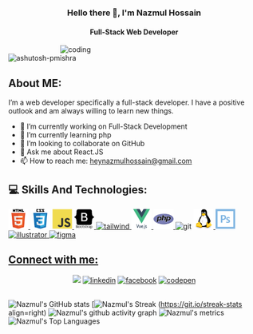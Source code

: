 <h3 align="center"> Hello there 👋, I'm Nazmul Hossain</h3>
<h4 align="center"> Full-Stack Web Developer</h4>
<img align="right" alt="coding" width="400" src="https://user-images.githubusercontent.com/55389276/140866485-8fb1c876-9a8f-4d6a-98dc-08c4981eaf70.gif">
<p align="left"> <img src="https://komarev.com/ghpvc/?username=ashutosh-pmishra&label=Profile%20views&color=0e75b6&style=flat" alt="ashutosh-pmishra" /> </p>

## About ME:
I’m a web developer specifically a full-stack developer. I have a positive outlook and am always willing to learn new things.
- 🔭 I’m currently working on Full-Stack Development 
- 🌱 I’m currently learning php 
- 👯 I’m looking to collaborate on GitHub 
- 💬 Ask me about React.JS 
- 📫 How to reach me: heynazmulhossain@gmail.com 
<h2>💻 Skills And Technologies:</h2>

<p align="left"> 
<a href="https://www.w3.org/html/" target="_blank" rel="noreferrer"> <img src="https://raw.githubusercontent.com/devicons/devicon/master/icons/html5/html5-original-wordmark.svg" alt="html5" width="40" height="40"/> </a>
<img src="https://raw.githubusercontent.com/devicons/devicon/master/icons/css3/css3-original-wordmark.svg" alt="css3" width="40" height="40"/> </a> <a href="https://www.figma.com/" target="_blank" rel="noreferrer">  <a href="https://developer.mozilla.org/en-US/docs/Web/JavaScript" target="_blank" rel="noreferrer">  <img src="https://raw.githubusercontent.com/devicons/devicon/master/icons/javascript/javascript-original.svg" alt="javascript" width="40" height="40"/> </a>   <a href="https://getbootstrap.com" target="_blank" rel="noreferrer"> 
  <img src="https://raw.githubusercontent.com/devicons/devicon/master/icons/bootstrap/bootstrap-plain-wordmark.svg" alt="bootstrap" width="40" height="40"/> </a> <a href="https://tailwindcss.com/" target="_blank" rel="noreferrer"> <img src="https://www.vectorlogo.zone/logos/tailwindcss/tailwindcss-icon.svg" alt="tailwind" width="40" height="40"/> </a>    <a href="https://vuejs.org/" target="_blank" rel="noreferrer">   <img src="https://raw.githubusercontent.com/devicons/devicon/master/icons/vuejs/vuejs-original-wordmark.svg" alt="vuejs" width="40" height="40"/> </a>
  <a href="https://www.php.net" target="_blank" rel="noreferrer">   <img src="https://raw.githubusercontent.com/devicons/devicon/master/icons/php/php-original.svg" alt="php" width="40" height="40"/> </a>    <img src="https://www.vectorlogo.zone/logos/git-scm/git-scm-icon.svg" alt="git" width="40" height="40"/> </a> <a href="https://www.linux.org/" target="_blank" rel="noreferrer"> 
  <img src="https://raw.githubusercontent.com/devicons/devicon/master/icons/linux/linux-original.svg" alt="linux" width="40" height="40"/> </a>
<img src="https://raw.githubusercontent.com/devicons/devicon/master/icons/photoshop/photoshop-line.svg" alt="photoshop" width="40" height="40"/> </a> 
   <a href="https://www.adobe.com/in/products/illustrator.html" target="_blank" rel="noreferrer"> 
  <img src="https://www.vectorlogo.zone/logos/adobe_illustrator/adobe_illustrator-icon.svg" alt="illustrator" width="40" height="40"/> </a> 
 <a href="https://www.photoshop.com/en" target="_blank" rel="noreferrer"> <img src="https://www.vectorlogo.zone/logos/figma/figma-icon.svg" alt="figma" width="40" height="40"/> </a> <a href="https://git-scm.com/" target="_blank" rel="noreferrer">
 </p>



<h2>Connect with me: </h2>
<div align="center">
  <a href="https://github.com/knownazmul/"><img src="https://img.shields.io/badge/GitHub-100000?style=for-the-badge&logo=github&logoColor=white"/></a>
  <a href="https://www.linkedin.com/in/knownazmulhossain//"><img src='https://img.shields.io/badge/LinkedIn-0077B5?style=for-the-badge&logo=linkedin&logoColor=white' alt='linkedin'></a>
    <a href="https://www.facebook.com/nazmulhossaindev"><img src='https://img.shields.io/badge/Facebook-1877F2?style=for-the-badge&logo=facebook&logoColor=white' alt='facebook'></a>
      <a href="https://codepen.io/knownazmul"><img src='https://img.shields.io/badge/Codepen-000000?style=for-the-badge&logo=codepen&logoColor=white' alt='codepen'></a>
 </div>

<br/>


![Nazmul's GitHub stats](https://github-readme-stats.vercel.app/api?username=knownazmul&show_icons=true&theme=vue-dark)
[![Nazmul's Streak](https://github-readme-streak-stats.herokuapp.com?user=knownazmul&theme=vue-dark) (https://git.io/streak-stats align=right)
![Nazmul's github activity graph](https://github-readme-activity-graph.cyclic.app/graph?username=knownazmul&theme=vue)
![Nazmul's metrics](https://metrics.lecoq.io/knownazmul)  
![Nazmul's Top Languages](https://github-readme-stats.vercel.app/api/top-langs/?username=knownazmul&theme=vue-dark&show_icons=true&hide_border=true&layout=compact)
 




